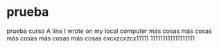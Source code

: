 # prueba
prueba curso
A line I wrote on my local computer
más cosas
más cosas
más cosas
más cosas
más cosas
cxcxzcxzcx11111
111111111111111111